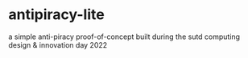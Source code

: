 # antipiracy-lite
a simple anti-piracy proof-of-concept built during the sutd computing design &amp; innovation day 2022
